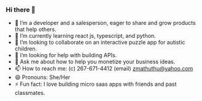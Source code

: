 ### Hi there 👋

- 🔭 I’m a developer and a salesperson, eager to share and grow products that help others.
- 🌱 I’m currently learning react js, typescript, and python.
- 👯 I’m looking to collaborate on an interactive puzzle app for autistic children.
- 🤔 I’m looking for help with building APIs.
- 💬 Ask me about how to help you monetize your business ideas.
- 📫 How to reach me: (c) 267-671-4412 (email) zmathuthu@yahoo.com
- 😄 Pronouns: She/Her
- ⚡ Fun fact: I love building micro saas apps with friends and past classmates.
